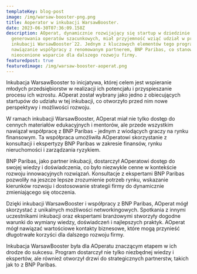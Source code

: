```yaml
---
templateKey: blog-post
image: /img/warsaw-booster-png.png
title: Aoperator w inkubacji WarsawBooster.
date: 2023-06-30T07:36:09.158Z
description: AOperat, dynamicznie rozwijający się startup w dziedzinie
  generowania operatów szacunkowych, miał przyjemność wziąć udział w prestiżowej
  inkubacji WarsawBooster`22. Jednym z kluczowych elementów tego programu było
  nawiązanie współpracy z renomowanym partnerem, BNP Paribas, co stanowiło
  nieocenione wsparcie dla dalszego rozwoju firmy.
featuredpost: true
featuredimage: /img/warsaw-booster-aoperat.png
---
```

Inkubacja WarsawBooster to inicjatywa, której celem jest wspieranie młodych przedsiębiorstw w realizacji ich potencjału i przyspieszanie procesu ich wzrostu. AOperat został wybrany jako jedno z obiecujących startupów do udziału w tej inkubacji, co otworzyło przed nim nowe perspektywy i możliwości rozwoju.

W ramach inkubacji WarsawBooster, AOperat miał nie tylko dostęp do cennych materiałów edukacyjnych i mentorów, ale przede wszystkim nawiązał współpracę z BNP Paribas - jednym z wiodących graczy na rynku finansowym. Ta współpraca umożliwiła AOperatowi skorzystanie z konsultacji i ekspertyzy BNP Paribas w zakresie finansów, rynku nieruchomości i zarządzania ryzykiem.

BNP Paribas, jako partner inkubacji, dostarczył AOperatowi dostęp do swojej wiedzy i doświadczenia, co było niezwykle cenne w kontekście rozwoju innowacyjnych rozwiązań. Konsultacje z ekspertami BNP Paribas pozwoliły na jeszcze lepsze zrozumienie potrzeb rynku, wskazanie kierunków rozwoju i dostosowanie strategii firmy do dynamicznie zmieniającego się otoczenia.

Dzięki inkubacji WarsawBooster i współpracy z BNP Paribas, AOperat mógł skorzystać z unikalnych możliwości networkingowych. Spotkania z innymi uczestnikami inkubacji oraz ekspertami branżowymi stworzyły dogodne warunki do wymiany wiedzy, doświadczeń i najlepszych praktyk. AOperat mógł nawiązać wartościowe kontakty biznesowe, które mogą przynieść długotrwałe korzyści dla dalszego rozwoju firmy.

Inkubacja WarsawBooster była dla AOperatu znaczącym etapem w ich drodze do sukcesu. Program dostarczył nie tylko niezbędnej wiedzy i ekspertów, ale również otworzył drzwi do strategicznych partnerstw, takich jak to z BNP Paribas.